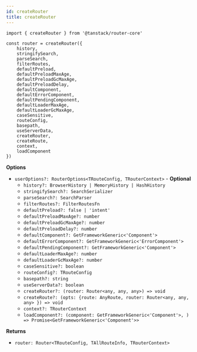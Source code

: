 ```yaml
---
id: createRouter
title: createRouter
---
```


```tsx
import { createRouter } from '@tanstack/router-core'

const router = createRouter({
    history,
    stringifySearch,
    parseSearch,
    filterRoutes,
    defaultPreload,
    defaultPreloadMaxAge,
    defaultPreloadGcMaxAge,
    defaultPreloadDelay,
    defaultComponent,
    defaultErrorComponent,
    defaultPendingComponent,
    defaultLoaderMaxAge,
    defaultLoaderGcMaxAge,
    caseSensitive,
    routeConfig,
    basepath,
    useServerData,
    createRouter,
    createRoute,
    context,
    loadComponent
})
```

**Options**
- `userOptions?: RouterOptions<TRouteConfig, TRouterContext>` - **Optional**
  - `history?: BrowserHistory | MemoryHistory | HashHistory`
  - `stringifySearch?: SearchSerializer`
  - `parseSearch?: SearchParser`
  - `filterRoutes?: FilterRoutesFn`
  - `defaultPreload?: false | 'intent'`
  - `defaultPreloadMaxAge?: number`
  - `defaultPreloadGcMaxAge?: number`
  - `defaultPreloadDelay?: number`
  - `defaultComponent?: GetFrameworkGeneric<'Component'>`
  - `defaultErrorComponent?: GetFrameworkGeneric<'ErrorComponent'>`
  - `defaultPendingComponent?: GetFrameworkGeneric<'Component'>`
  - `defaultLoaderMaxAge?: number`
  - `defaultLoaderGcMaxAge?: number`
  - `caseSensitive?: boolean`
  - `routeConfig?: TRouteConfig`
  - `basepath?: string`
  - `useServerData?: boolean`
  - `createRouter?: (router: Router<any, any, any>) => void`
  - `createRoute?: (opts: {route: AnyRoute, router: Router<any, any, any> }) => void`
  - `context?: TRouterContext`
  - `loadComponent?: (component: GetFrameworkGeneric<'Component'>, ) => Promise<GetFrameworkGeneric<'Component'>>`

**Returns**
- `router: Router<TRouteConfig, TAllRouteInfo, TRouterContext>`
